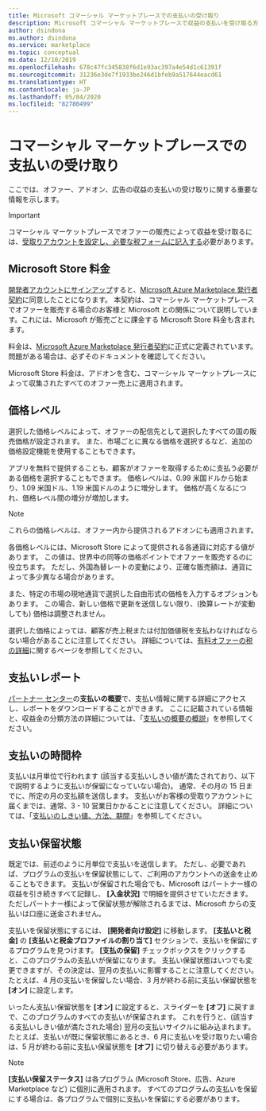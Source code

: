 ```yaml
---
title: Microsoft コマーシャル マーケットプレースでの支払いの受け取り
description: Microsoft コマーシャル マーケットプレースで収益の支払いを受け取る方法について説明します。
author: dsindona
ms.author: dsindona
ms.service: marketplace
ms.topic: conceptual
ms.date: 12/10/2019
ms.openlocfilehash: 678c47fc345838f6d1e93ac397a4e54d1c61391f
ms.sourcegitcommit: 31236e3de7f1933be246d1bfeb9a517644eacd61
ms.translationtype: HT
ms.contentlocale: ja-JP
ms.lasthandoff: 05/04/2020
ms.locfileid: "82780499"
---
```

# <a name="getting-paid-in-commercial-marketplace"></a>コマーシャル マーケットプレースでの支払いの受け取り

ここでは、オファー、アドオン、広告の収益の支払いの受け取りに関する重要な情報を示します。

> [!IMPORTANT]
> コマーシャル マーケットプレースでオファーの販売によって収益を受け取るには、[受取りアカウントを設定し、必要な税フォームに記入する](set-up-your-payout-account-tax-forms.md)必要があります。

## <a name="store-fee"></a>Microsoft Store 料金

[開発者アカウントにサインアップ](https://go.microsoft.com/fwlink/p/?LinkID=615100)すると、[Microsoft Azure Marketplace 発行者契約](https://go.microsoft.com/fwlink/p/?LinkID=699560)に同意したことになります。 本契約は、コマーシャル マーケットプレースでオファーを販売する場合のお客様と Microsoft との関係について説明しています。これには、Microsoft が販売ごとに課金する Microsoft Store 料金も含まれます。

料金は、[Microsoft Azure Marketplace 発行者契約](https://go.microsoft.com/fwlink/p/?LinkID=699560)に正式に定義されています。 問題がある場合は、必ずそのドキュメントを確認してください。

Microsoft Store 料金は、アドオンを含む、コマーシャル マーケットプレースによって収集されたすべてのオファー売上に適用されます。

## <a name="price-tiers"></a>価格レベル

選択した価格レベルによって、オファーの配信先として選択したすべての国の販売価格が設定されます。 また、市場ごとに異なる価格を選択するなど、追加の価格設定機能を使用することもできます。

アプリを無料で提供することも、顧客がオファーを取得するために支払う必要がある価格を選択することもできます。 価格レベルは、0.99 米国ドルから始まり、1.09 米国ドル、1.19 米国ドルのように増分します。 価格が高くなるにつれ、価格レベル間の増分が増加します。

> [!NOTE] 
> これらの価格レベルは、オファー内から提供されるアドオンにも適用されます。

各価格レベルには、Microsoft Store によって提供される各通貨に対応する値があります。 この値は、世界中の同等の価格ポイントでオファーを販売するのに役立ちます。 ただし、外国為替レートの変動により、正確な販売額は、通貨によって多少異なる場合があります。

また、特定の市場の現地通貨で選択した自由形式の価格を入力するオプションもあります。 この場合、新しい価格で更新を送信しない限り、(換算レートが変動しても) 価格は調整されません。 

選択した価格によっては、顧客が売上税または付加価値税を支払わなければならない場合があることに注意してください。 詳細については、[有料オファーの税の詳細](tax-details-paid-transactions.md)に関するページを参照してください。


## <a name="payout-reporting"></a>支払いレポート

[パートナー センター](https://partner.microsoft.com/dashboard)の**支払いの概要**で、支払い情報に関する詳細にアクセスし、レポートをダウンロードすることができます。 ここに記載されている情報と、収益金の分類方法の詳細については、「[支払いの概要の概説](payout-summary-overview.md)」を参照してください。


## <a name="payout-time-frame"></a>支払いの時間枠

支払いは月単位で行われます (該当する支払いしきい値が満たされており、以下で説明するように支払いが保留になっていない場合)。 通常、その月の 15 日までに、所定の月の支払額を送信します。 支払いがお客様の受取りアカウントに届くまでは、通常、3 - 10 営業日かかることに注意してください。 詳細については、「[支払いのしきい値、方法、期間](payment-thresholds-methods-timeframes.md)」を参照してください。

##  <a name="payout-hold-status"></a>支払い保留状態

既定では、前述のように月単位で支払いを送信します。 ただし、必要であれば、プログラムの支払いを保留状態にして、ご利用のアカウントへの送金を止めることもできます。 支払いが保留された場合でも、Microsoft はパートナー様の収益を引き続きすべて記録し、 **[入金状況]** で明細を提供させていただきます。 ただしパートナー様によって保留状態が解除されるまでは、Microsoft からの支払いは口座に送金されません。

支払いを保留状態にするには、 **[開発者向け設定]** に移動します。 **[支払いと税金]** の **[支払いと税金プロファイルの割り当て]** セクションで、支払いを保留にするプログラムを見つけます。 **[支払の保留]** チェックボックスをクリックすると、このプログラムの支払いが保留になります。 支払い保留状態はいつでも変更できますが、その決定は、翌月の支払いに影響することに注意してください。 たとえば、4 月の支払いを保留したい場合、3 月が終わる前に支払い保留状態を **[オン]** に設定します。

いったん支払い保留状態を **[オン]** に設定すると、スライダーを **[オフ]** に戻すまで、このプログラムのすべての支払いが保留されます。 これを行うと、(該当する支払いしきい値が満たされた場合) 翌月の支払いサイクルに組み込まれます。 たとえば、支払いが既に保留状態にあるとき、6 月に支払いを受け取りたい場合は、5 月が終わる前に支払い保留状態を **[オフ]** に切り替える必要があります。

> [!NOTE]
> **[支払い保留ステータス]** は各プログラム (Microsoft Store、広告、Azure Marketplace など) に個別に適用されます。 すべてのプログラムの支払いを保留にする場合は、各プログラムで個別に支払いを保留にする必要があります。

